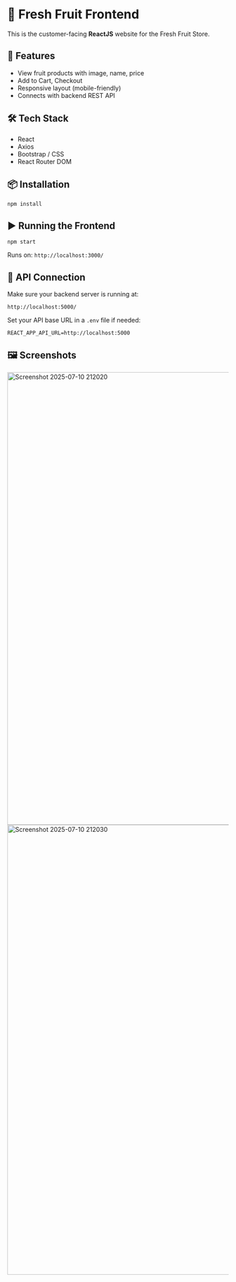 <h1>🍓 Fresh Fruit Frontend</h1>

<p>This is the customer-facing <strong>ReactJS</strong> website for the Fresh Fruit Store.</p>

<h2>🌟 Features</h2>
<ul>
  <li>View fruit products with image, name, price</li>
  <li>Add to Cart, Checkout</li>
  <li>Responsive layout (mobile-friendly)</li>
  <li>Connects with backend REST API</li>
</ul>

<h2>🛠️ Tech Stack</h2>
<ul>
  <li>React</li>
  <li>Axios</li>
  <li>Bootstrap / CSS</li>
  <li>React Router DOM</li>
</ul>

<h2>📦 Installation</h2>
<pre><code>npm install</code></pre>

<h2>▶️ Running the Frontend</h2>
<pre><code>npm start</code></pre>
<p>Runs on: <code>http://localhost:3000/</code></p>

<h2>🔗 API Connection</h2>
<p>Make sure your backend server is running at:</p>
<pre><code>http://localhost:5000/</code></pre>

<p>Set your API base URL in a <code>.env</code> file if needed:</p>
<pre><code>REACT_APP_API_URL=http://localhost:5000</code></pre>

<h2>🖼️ Screenshots</h2>
<p><img width="1919" height="1028" alt="Screenshot 2025-07-10 212020" src="https://github.com/user-attachments/assets/2f1fa558-f094-4016-a3bb-f12cc5d3b7f7" />
  <img width="1911" height="1022" alt="Screenshot 2025-07-10 212030" src="https://github.com/user-attachments/assets/09c15210-5689-45ee-8dc2-3bed4cce6a6e" />
  </p>
